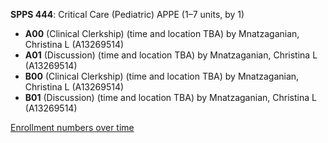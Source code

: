 **SPPS 444**: Critical Care (Pediatric) APPE (1–7 units, by 1)

- **A00** (Clinical Clerkship) (time and location TBA) by Mnatzaganian, Christina L (A13269514)
- **A01** (Discussion) (time and location TBA) by Mnatzaganian, Christina L (A13269514)
- **B00** (Clinical Clerkship) (time and location TBA) by Mnatzaganian, Christina L (A13269514)
- **B01** (Discussion) (time and location TBA) by Mnatzaganian, Christina L (A13269514)

[Enrollment numbers over time](./SPPS444.tsv)
